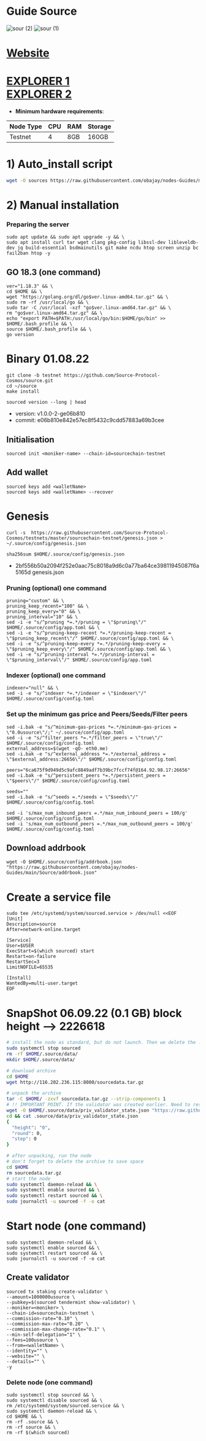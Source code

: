 # Guide Source
![sour (2)](https://user-images.githubusercontent.com/44331529/183239082-09722b8d-9cc7-49a1-9d93-15ce3ab8d752.png)
![sour (1)](https://user-images.githubusercontent.com/44331529/183239083-d3ac3a34-0cc4-4e8b-aafc-42a5e7a3f7f5.png)

[Website](https://www.sourceprotocol.io/)
=
[EXPLORER 1](https://explorer.testnet.sourceprotocol.io/source/staking) \
[EXPLORER 2](https://exp.nodeist.net/Source/staking)
=
- **Minimum hardware requirements**:

| Node Type |CPU | RAM  | Storage  | 
|-----------|----|------|----------|
| Testnet   |   4| 8GB  | 160GB    |

# 1) Auto_install script
```bash
wget -O sources https://raw.githubusercontent.com/obajay/nodes-Guides/main/Source/sources && chmod +x sources && ./sources
```
# 2) Manual installation

### Preparing the server

    sudo apt update && sudo apt upgrade -y && \
    sudo apt install curl tar wget clang pkg-config libssl-dev libleveldb-dev jq build-essential bsdmainutils git make ncdu htop screen unzip bc fail2ban htop -y

## GO 18.3 (one command)
```
ver="1.18.3" && \
cd $HOME && \
wget "https://golang.org/dl/go$ver.linux-amd64.tar.gz" && \
sudo rm -rf /usr/local/go && \
sudo tar -C /usr/local -xzf "go$ver.linux-amd64.tar.gz" && \
rm "go$ver.linux-amd64.tar.gz" && \
echo "export PATH=$PATH:/usr/local/go/bin:$HOME/go/bin" >> $HOME/.bash_profile && \
source $HOME/.bash_profile && \
go version
```

# Binary   01.08.22
```console 
git clone -b testnet https://github.com/Source-Protocol-Cosmos/source.git
cd ~/source
make install
```
`sourced version --long | head`
- version: v1.0.0-2-ge06b810
- commit: e06b810e842e57ec8f5432c9cdd57883a69b3cee 

## Initialisation
```console
sourced init <moniker-name> --chain-id=sourcechain-testnet
```
## Add wallet
```console
sourced keys add <walletName>
sourced keys add <walletName> --recover
```
# Genesis
```console
curl -s  https://raw.githubusercontent.com/Source-Protocol-Cosmos/testnets/master/sourcechain-testnet/genesis.json > ~/.source/config/genesis.json
```

`sha256sum $HOME/.source/config/genesis.json`
- 2bf556b50a2094f252e0aac75c8018a9d6c0a77ba64ce39811945087f6a5165d  genesis.json

### Pruning (optional) one command
```
pruning="custom" && \
pruning_keep_recent="100" && \
pruning_keep_every="0" && \
pruning_interval="10" && \
sed -i -e "s/^pruning *=.*/pruning = \"$pruning\"/" $HOME/.source/config/app.toml && \
sed -i -e "s/^pruning-keep-recent *=.*/pruning-keep-recent = \"$pruning_keep_recent\"/" $HOME/.source/config/app.toml && \
sed -i -e "s/^pruning-keep-every *=.*/pruning-keep-every = \"$pruning_keep_every\"/" $HOME/.source/config/app.toml && \
sed -i -e "s/^pruning-interval *=.*/pruning-interval = \"$pruning_interval\"/" $HOME/.source/config/app.toml
```
### Indexer (optional) one command
    indexer="null" && \
    sed -i -e "s/^indexer *=.*/indexer = \"$indexer\"/" $HOME/.source/config/config.toml

### Set up the minimum gas price and Peers/Seeds/Filter peers
```console
sed -i.bak -e "s/^minimum-gas-prices *=.*/minimum-gas-prices = \"0.0usource\"/;" ~/.source/config/app.toml
sed -i -e "s/^filter_peers *=.*/filter_peers = \"true\"/" $HOME/.source/config/config.toml
external_address=$(wget -qO- eth0.me) 
sed -i.bak -e "s/^external_address *=.*/external_address = \"$external_address:26656\"/" $HOME/.source/config/config.toml

peers="6ca675f9d949d5c9afc8849adf7b39bc7fccf74f@164.92.98.17:26656"
sed -i.bak -e "s/^persistent_peers *=.*/persistent_peers = \"$peers\"/" $HOME/.source/config/config.toml

seeds=""
sed -i.bak -e "s/^seeds =.*/seeds = \"$seeds\"/" $HOME/.source/config/config.toml

sed -i 's/max_num_inbound_peers =.*/max_num_inbound_peers = 100/g' $HOME/.source/config/config.toml
sed -i 's/max_num_outbound_peers =.*/max_num_outbound_peers = 100/g' $HOME/.source/config/config.toml
```

## Download addrbook
```console
wget -O $HOME/.source/config/addrbook.json "https://raw.githubusercontent.com/obajay/nodes-Guides/main/Source/addrbook.json"
```

# Create a service file
```console
sudo tee /etc/systemd/system/sourced.service > /dev/null <<EOF
[Unit]
Description=source
After=network-online.target

[Service]
User=$USER
ExecStart=$(which sourced) start
Restart=on-failure
RestartSec=3
LimitNOFILE=65535

[Install]
WantedBy=multi-user.target
EOF
```

# SnapShot 06.09.22 (0.1 GB) block height --> 2226618
```bash
# install the node as standard, but do not launch. Then we delete the .data directory and create an empty directory
sudo systemctl stop sourced
rm -rf $HOME/.source/data/
mkdir $HOME/.source/data/

# download archive
cd $HOME
wget http://116.202.236.115:8000/sourcedata.tar.gz

# unpack the archive
tar -C $HOME/ -zxvf sourcedata.tar.gz --strip-components 1
# !! IMPORTANT POINT. If the validator was created earlier. Need to reset priv_validator_state.json  !!
wget -O $HOME/.source/data/priv_validator_state.json "https://raw.githubusercontent.com/obajay/StateSync-snapshots/main/priv_validator_state.json"
cd && cat .source/data/priv_validator_state.json
{
  "height": "0",
  "round": 0,
  "step": 0
}

# after unpacking, run the node
# don't forget to delete the archive to save space
cd $HOME
rm sourcedata.tar.gz
# start the node
sudo systemctl daemon-reload && \
sudo systemctl enable sourced && \
sudo systemctl restart sourced && \
sudo journalctl -u sourced -f -o cat
```

# Start node (one command)
```console
sudo systemctl daemon-reload && \
sudo systemctl enable sourced && \
sudo systemctl restart sourced && \
sudo journalctl -u sourced -f -o cat
```

## Create validator
```
sourced tx staking create-validator \
--amount=1000000usource \
--pubkey=$(sourced tendermint show-validator) \
--moniker=<moniker> \
--chain-id=sourcechain-testnet \
--commission-rate="0.10" \
--commission-max-rate="0.20" \
--commission-max-change-rate="0.1" \
--min-self-delegation="1" \
--fees=100usource \
--from=<walletName> \
--identity="" \
--website="" \
--details="" \
-y
```

### Delete node (one command)
```
sudo systemctl stop sourced && \
sudo systemctl disable sourced && \
rm /etc/systemd/system/sourced.service && \
sudo systemctl daemon-reload && \
cd $HOME && \
rm -rf .source && \
rm -rf source && \
rm -rf $(which sourced)
```

